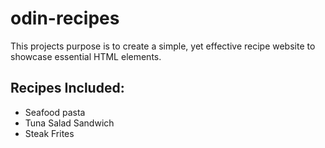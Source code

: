 # odin-recipes

This projects purpose is to create a simple, yet effective recipe website to showcase essential HTML elements.

## Recipes Included:
- Seafood pasta
- Tuna Salad Sandwich
- Steak Frites